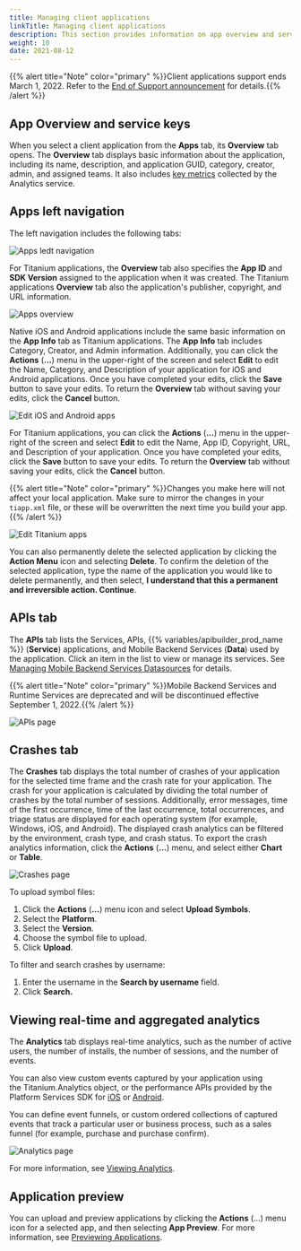 ```yaml
---
title: Managing client applications
linkTitle: Managing client applications
description: This section provides information on app overview and service keys, what the API Builder, test, and performance tabs entail, how to view real-time and aggregated analytics, and managing application team members.
weight: 10
date: 2021-08-12
---
```


{{% alert title="Note" color="primary" %}}Client applications support ends March 1, 2022. Refer to the [End of Support announcement](https://devblog.axway.com/featured/product-update-changes-to-application-development-services-appcelerator/) for details.{{% /alert %}}

## App Overview and service keys

When you select a client application from the **Apps** tab, its **Overview** tab opens. The **Overview** tab displays basic information about the application, including its name, description, and application GUID, category, creator, admin, and assigned teams. It also includes [key metrics](/docs/dashboard_guide/managing_applications/viewing_metrics/) collected by the Analytics service.

## Apps left navigation

The left navigation includes the following tabs:

![Apps ledt navigation](/Images/titanium_apps_left_menu.png)

For Titanium applications, the **Overview** tab also specifies the **App ID** and **SDK Version** assigned to the application when it was created. The Titanium applications **Overview** tab also the application's publisher, copyright, and URL information.

![Apps overview](/Images/app_overview_latest.png)

Native iOS and Android applications include the same basic information on the **App Info** tab as Titanium applications. The **App Info** tab includes Category, Creator, and Admin information. Additionally, you can click the **Actions** (**...**) menu in the upper-right of the screen and select **Edit** to edit the Name, Category, and Description of your application for iOS and Android applications. Once you have completed your edits, click the **Save** button to save your edits. To return the **Overview** tab without saving your edits, click the **Cancel** button.

![Edit iOS and Android apps](/Images/edit_app.png)

For Titanium applications, you can click the **Actions** (**...**) menu in the upper-right of the screen and select **Edit** to edit the Name, App ID, Copyright, URL, and Description of your application. Once you have completed your edits, click the **Save** button to save your edits. To return the **Overview** tab without saving your edits, click the **Cancel** button.

{{% alert title="Note" color="primary" %}}Changes you make here will not affect your local application. Make sure to mirror the changes in your `tiapp.xml` file, or these will be overwritten the next time you build your app.{{% /alert %}}

![Edit Titanium apps](/Images/edit_titanium_app.png)

You can also permanently delete the selected application by clicking the **Action Menu** icon and selecting **Delete**. To confirm the deletion of the selected application, type the name of the application you would like to delete permanently, and then select, **I understand that this a permanent and irreversible action. Continue**.

## APIs tab

The **APIs** tab lists the Services, APIs, {{% variables/apibuilder_prod_name %}} (**Service**) applications, and Mobile Backend Services (**Data**) used by the application. Click an item in the list to view or manage its services. See [Managing Mobile Backend Services Datasources](/docs/dashboard_guide/managing_applications/managing_mobile_backend_services_datasources/) for details.

{{% alert title="Note" color="primary" %}}Mobile Backend Services and Runtime Services are deprecated and will be discontinued effective September 1, 2022.{{% /alert %}}

![APIs page](/Images/apis_latest.png)

## Crashes tab

The **Crashes** tab displays the total number of crashes of your application for the selected time frame and the crash rate for your application. The crash for your application is calculated by dividing the total number of crashes by the total number of sessions. Additionally, error messages, time of the first occurrence, time of the last occurrence, total occurrences, and triage status are displayed for each operating system (for example, Windows, iOS, and Android). The displayed crash analytics can be filtered by the environment, crash type, and crash status. To export the crash analytics information, click the **Actions** (**...**) menu, and select either **Chart** or **Table**.

![Crashes page](/Images/crashes.png)

To upload symbol files:

1. Click the **Actions** (**...**) menu icon and select **Upload Symbols**.
2. Select the **Platform**.
3. Select the **Version**.
4. Choose the symbol file to upload.
5. Click **Upload**.

To filter and search crashes by username:

1. Enter the username in the **Search by username** field.
2. Click **Search.**

## Viewing real-time and aggregated analytics

The **Analytics** tab displays real-time analytics, such as the number of active users, the number of installs, the number of sessions, and the number of events.

You can also view custom events captured by your application using the Titanium.Analytics object, or the performance APIs provided by the Platform Services SDK for [iOS](https://docs.axway.com/bundle/Amplify_Appcelerator_Services_allOS_en/page/aps_analytics_for_ios.html) or [Android](https://docs.axway.com/bundle/Amplify_Appcelerator_Services_allOS_en/page/aps_analytics_for_android.html).

You can define event funnels, or custom ordered collections of captured events that track a particular user or business process, such as a sales funnel (for example, purchase and purchase confirm).

![Analytics page](/Images/analytics_event_funnels.png)

For more information, see [Viewing Analytics](/docs/dashboard_guide/managing_applications/viewing_analytics/).

## Application preview

You can upload and preview applications by clicking the **Actions** (...) menu icon for a selected app, and then selecting **App Preview**. For more information, see [Previewing Applications](/docs/dashboard_guide/managing_applications/managing_client_applications/previewing_applications/).
